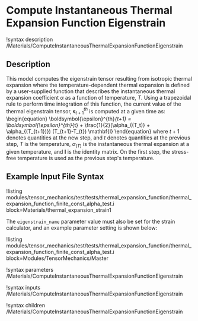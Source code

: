 # Compute Instantaneous Thermal Expansion Function Eigenstrain

!syntax description /Materials/ComputeInstantaneousThermalExpansionFunctionEigenstrain

## Description

This model computes the eigenstrain tensor resulting from isotropic thermal expansion where the
temperature-dependent thermal expansion is defined by a user-supplied function that describes the
instantaneous thermal expansion coefficient $\alpha$ as a function of temperature, $T$.  Using a
trapezoidal rule to perform time integration of this function, the current value of the thermal
eigenstrain tensor, $\boldsymbol{\epsilon}^{th}_{t+1}$ is computed at a given time as:
\begin{equation}
\boldsymbol{\epsilon}^{th}_{t+1} = \boldsymbol{\epsilon}^{th}_{t} + \frac{1}{2}(\alpha_{(T_t)} + \alpha_{(T_{t+1})}) (T_{t+1}-T_{t}) \mathbf{I}
\end{equation}
where $t+1$ denotes quantities at the new step, and $t$ denotes quantities at the previous step, $T$
is the temperature, $\alpha_{(T)}$ is the instantaneous thermal expansion at a given temperature, and
$\mathbf{I}$ is the identity matrix. On the first step, the stress-free temperature is used as the
previous step's temperature.

## Example Input File Syntax

!listing modules/tensor_mechanics/test/tests/thermal_expansion_function/thermal_expansion_function_finite_const_alpha_test.i
         block=Materials/thermal_expansion_strain1

The `eigenstrain_name` parameter value must also be set for the strain calculator, and an example
parameter setting is shown below:

!listing modules/tensor_mechanics/test/tests/thermal_expansion_function/thermal_expansion_function_finite_const_alpha_test.i
         block=Modules/TensorMechanics/Master

!syntax parameters /Materials/ComputeInstantaneousThermalExpansionFunctionEigenstrain

!syntax inputs /Materials/ComputeInstantaneousThermalExpansionFunctionEigenstrain

!syntax children /Materials/ComputeInstantaneousThermalExpansionFunctionEigenstrain
